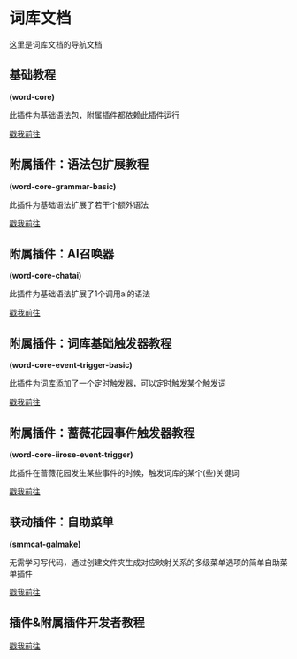 # 词库文档

这里是词库文档的导航文档

## 基础教程<br>
**(word-core)**

此插件为基础语法包，附属插件都依赖此插件运行

[戳我前往](./core-basic/index.md)

## 附属插件：语法包扩展教程<br>
**(word-core-grammar-basic)**

此插件为基础语法扩展了若干个额外语法

[戳我前往](./grammar-basic/index.md)

## 附属插件：AI召唤器
**(word-core-chatai)**

此插件为基础语法扩展了1个调用ai的语法

[戳我前往](./chatai/index.md)

## 附属插件：词库基础触发器教程<br>
**(word-core-event-trigger-basic)**

此插件为词库添加了一个定时触发器，可以定时触发某个触发词

[戳我前往](./event-trigger-basic/index.md)

## 附属插件：蔷薇花园事件触发器教程<br>
**(word-core-iirose-event-trigger)**

此插件在蔷薇花园发生某些事件的时候，触发词库的某个(些)关键词

[戳我前往](./iirose-event-trigger/index.md)

## 联动插件：自助菜单
**(smmcat-galmake)**

无需学习写代码，通过创建文件夹生成对应映射关系的多级菜单选项的简单自助菜单插件

[戳我前往](./smmcat-galmake/index.md)

## 插件&附属插件开发者教程

[戳我前往](./core-dev/index.md)
